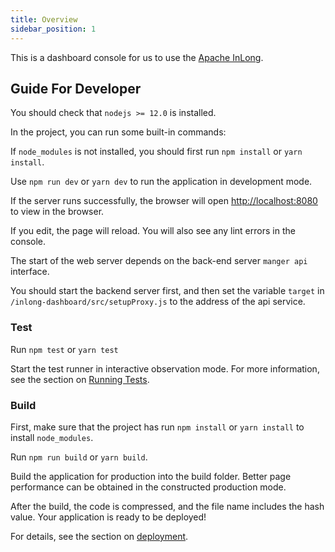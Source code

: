 ```yaml
---
title: Overview
sidebar_position: 1
---
```


This is a dashboard console for us to use the [Apache InLong](https://github.com/apache/incubator-inlong).

## Guide For Developer
You should check that `nodejs >= 12.0` is installed.

In the project, you can run some built-in commands:

If `node_modules` is not installed, you should first run `npm install` or `yarn install`.

Use `npm run dev` or `yarn dev` to run the application in development mode.

If the server runs successfully, the browser will open [http://localhost:8080](http://localhost:8080) to view in the browser.

If you edit, the page will reload.
You will also see any lint errors in the console.

The start of the web server depends on the back-end server `manger api` interface.

You should start the backend server first, and then set the variable `target` in `/inlong-dashboard/src/setupProxy.js` to the address of the api service.

### Test

Run `npm test` or `yarn test`

Start the test runner in interactive observation mode.
For more information, see the section on [Running Tests](https://create-react-app.dev/docs/running-tests/).

### Build

First, make sure that the project has run `npm install` or `yarn install` to install `node_modules`.

Run `npm run build` or `yarn build`.

Build the application for production into the build folder.
Better page performance can be obtained in the constructed production mode.

After the build, the code is compressed, and the file name includes the hash value.
Your application is ready to be deployed!

For details, see the section on [deployment](https://create-react-app.dev/docs/deployment/).

